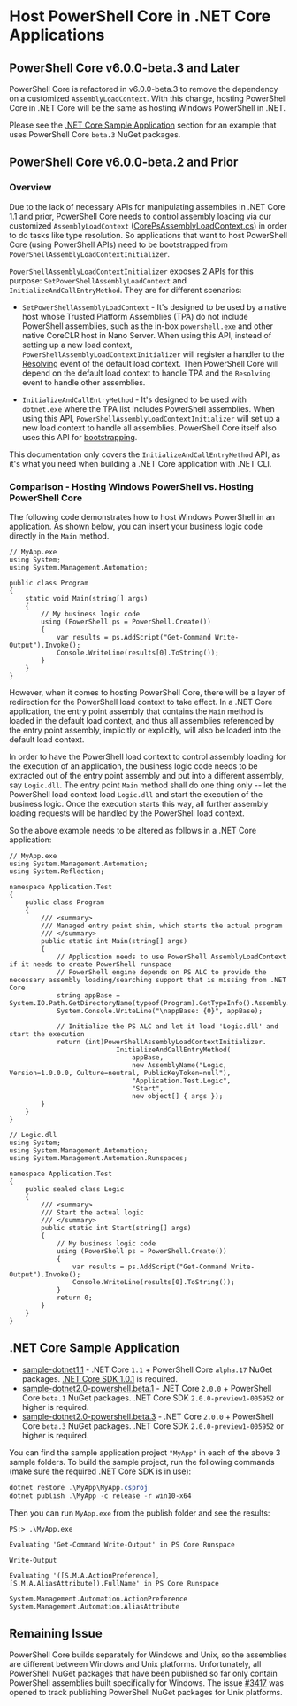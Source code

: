 # Host PowerShell Core in .NET Core Applications

## PowerShell Core v6.0.0-beta.3 and Later

PowerShell Core is refactored in v6.0.0-beta.3 to remove the dependency on a customized `AssemblyLoadContext`.
With this change, hosting PowerShell Core in .NET Core will be the same as hosting Windows PowerShell in .NET.

Please see the [.NET Core Sample Application](#net-core-sample-application) section for an example that uses PowerShell Core `beta.3` NuGet packages.

## PowerShell Core v6.0.0-beta.2 and Prior

### Overview

Due to the lack of necessary APIs for manipulating assemblies in .NET Core 1.1 and prior,
PowerShell Core needs to control assembly loading via our customized `AssemblyLoadContext` ([CorePsAssemblyLoadContext.cs][]) in order to do tasks like type resolution.
So applications that want to host PowerShell Core (using PowerShell APIs) need to be bootstrapped from `PowerShellAssemblyLoadContextInitializer`.

`PowerShellAssemblyLoadContextInitializer` exposes 2 APIs for this purpose:
`SetPowerShellAssemblyLoadContext` and `InitializeAndCallEntryMethod`.
They are for different scenarios:

- `SetPowerShellAssemblyLoadContext` - It's designed to be used by a native host
  whose Trusted Platform Assemblies (TPA) do not include PowerShell assemblies,
  such as the in-box `powershell.exe` and other native CoreCLR host in Nano Server.
  When using this API, instead of setting up a new load context,
  `PowerShellAssemblyLoadContextInitializer` will register a handler to the [Resolving][] event of the default load context.
  Then PowerShell Core will depend on the default load context to handle TPA and the `Resolving` event to handle other assemblies.

- `InitializeAndCallEntryMethod` - It's designed to be used with `dotnet.exe`
  where the TPA list includes PowerShell assemblies.
  When using this API, `PowerShellAssemblyLoadContextInitializer` will set up a new load context to handle all assemblies.
  PowerShell Core itself also uses this API for [bootstrapping][].

This documentation only covers the `InitializeAndCallEntryMethod` API,
as it's what you need when building a .NET Core application with .NET CLI.

### Comparison - Hosting Windows PowerShell vs. Hosting PowerShell Core

The following code demonstrates how to host Windows PowerShell in an application.
As shown below, you can insert your business logic code directly in the `Main` method.

```CSharp
// MyApp.exe
using System;
using System.Management.Automation;

public class Program
{
    static void Main(string[] args)
    {
        // My business logic code
        using (PowerShell ps = PowerShell.Create())
        {
            var results = ps.AddScript("Get-Command Write-Output").Invoke();
            Console.WriteLine(results[0].ToString());
        }
    }
}
```

However, when it comes to hosting PowerShell Core, there will be a layer of redirection for the PowerShell load context to take effect.
In a .NET Core application, the entry point assembly that contains the `Main` method is loaded in the default load context,
and thus all assemblies referenced by the entry point assembly, implicitly or explicitly, will also be loaded into the default load context.

In order to have the PowerShell load context to control assembly loading for the execution of an application,
the business logic code needs to be extracted out of the entry point assembly and put into a different assembly, say `Logic.dll`.
The entry point `Main` method shall do one thing only -- let the PowerShell load context load `Logic.dll` and start the execution of the business logic.
Once the execution starts this way, all further assembly loading requests will be handled by the PowerShell load context.

So the above example needs to be altered as follows in a .NET Core application:

```CSharp
// MyApp.exe
using System.Management.Automation;
using System.Reflection;

namespace Application.Test
{
    public class Program
    {
        /// <summary>
        /// Managed entry point shim, which starts the actual program
        /// </summary>
        public static int Main(string[] args)
        {
            // Application needs to use PowerShell AssemblyLoadContext if it needs to create PowerShell runspace
            // PowerShell engine depends on PS ALC to provide the necessary assembly loading/searching support that is missing from .NET Core
            string appBase = System.IO.Path.GetDirectoryName(typeof(Program).GetTypeInfo().Assembly.Location);
            System.Console.WriteLine("\nappBase: {0}", appBase);

            // Initialize the PS ALC and let it load 'Logic.dll' and start the execution
            return (int)PowerShellAssemblyLoadContextInitializer.
                           InitializeAndCallEntryMethod(
                               appBase,
                               new AssemblyName("Logic, Version=1.0.0.0, Culture=neutral, PublicKeyToken=null"),
                               "Application.Test.Logic",
                               "Start",
                               new object[] { args });
        }
    }
}

// Logic.dll
using System;
using System.Management.Automation;
using System.Management.Automation.Runspaces;

namespace Application.Test
{
    public sealed class Logic
    {
        /// <summary>
        /// Start the actual logic
        /// </summary>
        public static int Start(string[] args)
        {
            // My business logic code
            using (PowerShell ps = PowerShell.Create())
            {
                var results = ps.AddScript("Get-Command Write-Output").Invoke();
                Console.WriteLine(results[0].ToString());
            }
            return 0;
        }
    }
}
```

[CorePsAssemblyLoadContext.cs]: https://github.com/PowerShell/PowerShell/blob/v6.0.0-beta.2/src/Microsoft.PowerShell.CoreCLR.AssemblyLoadContext/CoreCLR/CorePsAssemblyLoadContext.cs
[Resolving]: https://github.com/dotnet/corefx/blob/ec2a6190efa743ab600317f44d757433e44e859b/src/System.Runtime.Loader/ref/System.Runtime.Loader.cs#L35
[bootstrapping]: https://github.com/PowerShell/PowerShell/blob/v6.0.0-beta.2/src/powershell/Program.cs#L27

## .NET Core Sample Application

- [sample-dotnet1.1](./sample-dotnet1.1) - .NET Core `1.1` + PowerShell Core `alpha.17` NuGet packages.
  [.NET Core SDK 1.0.1](https://github.com/dotnet/cli/releases/tag/v1.0.1) is required.
- [sample-dotnet2.0-powershell.beta.1](./sample-dotnet2.0-powershell.beta.1) - .NET Core `2.0.0` + PowerShell Core `beta.1` NuGet packages.
  .NET Core SDK `2.0.0-preview1-005952` or higher is required.
- [sample-dotnet2.0-powershell.beta.3](./sample-dotnet2.0-powershell.beta.3) - .NET Core `2.0.0` + PowerShell Core `beta.3` NuGet packages.
  .NET Core SDK `2.0.0-preview1-005952` or higher is required.

You can find the sample application project `"MyApp"` in each of the above 3 sample folders.
To build the sample project, run the following commands (make sure the required .NET Core SDK is in use):

```powershell
dotnet restore .\MyApp\MyApp.csproj
dotnet publish .\MyApp -c release -r win10-x64
```

Then you can run `MyApp.exe` from the publish folder and see the results:

```none
PS:> .\MyApp.exe

Evaluating 'Get-Command Write-Output' in PS Core Runspace

Write-Output

Evaluating '([S.M.A.ActionPreference], [S.M.A.AliasAttribute]).FullName' in PS Core Runspace

System.Management.Automation.ActionPreference
System.Management.Automation.AliasAttribute
```

## Remaining Issue

PowerShell Core builds separately for Windows and Unix, so the assemblies are different between Windows and Unix platforms.
Unfortunately, all PowerShell NuGet packages that have been published so far only contain PowerShell assemblies built specifically for Windows.
The issue [#3417](https://github.com/PowerShell/PowerShell/issues/3417) was opened to track publishing PowerShell NuGet packages for Unix platforms.
